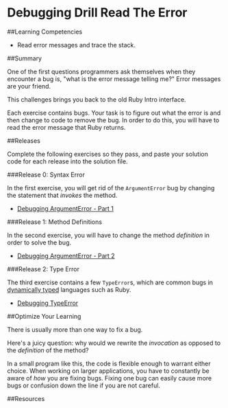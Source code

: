 # Debugging Drill Read The Error

##Learning Competencies

* Read error messages and trace the stack.

##Summary

One of the first questions programmers ask themselves when they encounter a bug is, "what is the error message telling me?" Error messages are your friend.

This challenges brings you back to the old Ruby Intro interface. 

Each exercise contains bugs. Your task is to figure out what the error is and then change to code to remove the bug. In order to do this, you will have to read the error message that Ruby returns.

##Releases

Complete the following exercises so they pass, and paste your solution code for each release into the solution file.

###Release 0: Syntax Error

In the first exercise, you will get rid of the `ArgumentError` bug by changing the statement that _invokes_ the method.

* [Debugging ArgumentError - Part 1](https://socrates.devbootcamp.com/exercises/40)

###Release 1: Method Definitions 

In the second exercise, you will have to change the method _definition_ in order to solve the bug.

* [Debugging ArgumentError - Part 2](https://socrates.devbootcamp.com/exercises/39)

###Release 2: Type Error

The third exercise contains a few `TypeError`s, which are common bugs in [dynamically typed](http://en.wikipedia.org/wiki/Type_system#Dynamic_typing) languages such as Ruby.

* [Debugging TypeError](https://socrates.devbootcamp.com/exercises/44)

##Optimize Your Learning

There is usually more than one way to fix a bug.

Here's a juicy question: why would we rewrite the _invocation_ as opposed to the _definition_ of the method?

In a small program like this, the code is flexible enough to warrant either choice. When working on larger applications, you have to constantly be aware of _how_ you are fixing bugs. Fixing one bug can easily cause more bugs or confusion down the line if you are not careful.

##Resources
